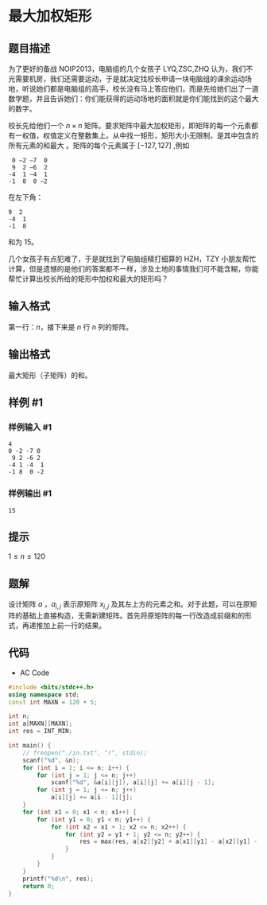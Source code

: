 # 最大加权矩形

## 题目描述

为了更好的备战 NOIP2013，电脑组的几个女孩子 LYQ,ZSC,ZHQ 认为，我们不光需要机房，我们还需要运动，于是就决定找校长申请一块电脑组的课余运动场地，听说她们都是电脑组的高手，校长没有马上答应他们，而是先给她们出了一道数学题，并且告诉她们：你们能获得的运动场地的面积就是你们能找到的这个最大的数字。

校长先给他们一个 $n\times n$ 矩阵。要求矩阵中最大加权矩形，即矩阵的每一个元素都有一权值，权值定义在整数集上。从中找一矩形，矩形大小无限制，是其中包含的所有元素的和最大 。矩阵的每个元素属于 $[-127,127]$ ,例如

```plain
 0 –2 –7  0
 9  2 –6  2
-4  1 –4  1
-1  8  0 –2
```

在左下角：

```plain
9  2
-4  1
-1  8
```

和为 $15$。

几个女孩子有点犯难了，于是就找到了电脑组精打细算的 HZH，TZY 小朋友帮忙计算，但是遗憾的是他们的答案都不一样，涉及土地的事情我们可不能含糊，你能帮忙计算出校长所给的矩形中加权和最大的矩形吗？

## 输入格式

第一行：$n$，接下来是 $n$ 行 $n$ 列的矩阵。

## 输出格式

最大矩形（子矩阵）的和。

## 样例 #1

### 样例输入 #1

```
4
0 -2 -7 0
 9 2 -6 2
-4 1 -4  1
-1 8  0 -2
```

### 样例输出 #1

```
15
```

## 提示

$1 \leq n\le 120$

## 题解

设计矩阵 $a$ ，$a_{i,j}$ 表示原矩阵 $x_{i,j}$ 及其左上方的元素之和。对于此题，可以在原矩阵的基础上直接构造，无需新建矩阵。首先将原矩阵的每一行改造成前缀和的形式，再递推加上前一行的结果。

## 代码

- AC Code

```c++
#include <bits/stdc++.h>
using namespace std;
const int MAXN = 120 + 5;

int n;
int a[MAXN][MAXN];
int res = INT_MIN;

int main() {
    // freopen("./in.txt", "r", stdin);
    scanf("%d", &n);
    for (int i = 1; i <= n; i++) {
        for (int j = 1; j <= n; j++)
            scanf("%d", &a[i][j]), a[i][j] += a[i][j - 1];
        for (int j = 1; j <= n; j++)
            a[i][j] += a[i - 1][j];
    }
    for (int x1 = 0; x1 < n; x1++) {
        for (int y1 = 0; y1 < n; y1++) {
            for (int x2 = x1 + 1; x2 <= n; x2++) {
                for (int y2 = y1 + 1; y2 <= n; y2++) {
                    res = max(res, a[x2][y2] + a[x1][y1] - a[x2][y1] - a[x1][y2]);
                }
            }
        }
    }
    printf("%d\n", res);
    return 0;
}
```
